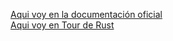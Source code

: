 [Aqui voy en la documentación oficial ](https://doc.rust-lang.org/book/ch10-03-lifetime-syntax.html#preventing-dangling-references-with-lifetimes)  
[Aqui voy en Tour de Rust](https://tourofrust.com/chapter_9_es.html)
